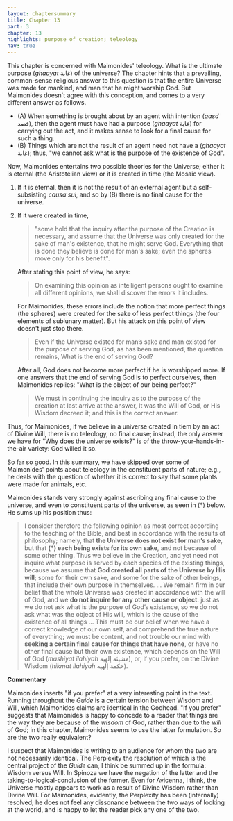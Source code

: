 ```yaml
---
layout: chaptersummary
title: Chapter 13
part: 3
chapter: 13
highlights: purpose of creation; teleology
nav: true
---
```


This chapter is concerned with Maimonides' teleology. What is the ultimate purpose (_ghaayat_ غاية) of the universe? The chapter hints that a prevailing, common-sense religious answer to this question is that the entire Universe was made for mankind, and man that he might worship God. But Maimonides doesn't agree with this conception, and comes to a very different answer as follows.

- (A) When something is brought about by an agent with intention (_qasd_ قصد), then the agent must have had a purpose (_ghaayat_ غاية) for carrying out the act, and it makes sense to look for a final cause for such a thing. 
- (B) Things which are not the result of an agent need not have a (_ghaayat_ غاية); thus, "we cannot ask what is the purpose of the existence of God".

Now, Maimonides entertains two possible theories for the Universe; either it is eternal (the Aristotelian view) or it is created in time (the Mosaic view).
1. If it is eternal, then it is not the result of an external agent but a self-subsisting _causa sui_, and so by (B) there is no final cause for the universe.
2. If it were created in time, 
   > "some hold that the inquiry after the purpose of the Creation is necessary, and assume that the Universe was only created for the sake of man's existence, that he might serve God. Everything that is done they believe is done for man's sake; even the spheres move only for his benefit". 

   After stating this point of view, he says:
   > On examining this opinion as intelligent persons ought to examine all different opinions, we shall discover the errors it includes.
   
   For Maimonides, these errors include the notion that more perfect things (the spheres) were created for the sake of less perfect things (the four elements of sublunary matter). But his attack on this point of view doesn't just stop there.
   > Even if the Universe existed for man’s sake and man existed for the purpose of serving God, as has been mentioned, the question remains, What is the end of serving God?
   
   After all, God does not become more perfect if he is worshipped more. If one answers that the end of serving God is to perfect ourselves, then Maimonides replies: "What is the object of our being perfect?"
   > We must in continuing the inquiry as to the purpose of the creation at last arrive at the answer, It was the Will of God, or His Wisdom decreed it; and this is the correct answer.

Thus, for Maimonides, if we believe in a universe created in tiem by an act of Divine Will, there is no teleology, no final cause; instead, the only answer we have for "Why does the universe exists?" is of the throw-your-hands-in-the-air variety: God willed it so.

So far so good. In this summary, we have skipped over some of Maimonides' points about teleology in the constituent parts of nature; e.g., he deals with the question of whether it is correct to say that some plants were made for animals, etc.

Maimonides stands very strongly against ascribing any final cause to the universe, and even to constituent parts of the universe, as seen in (*) below. He sums up his position thus:

> I consider therefore the following opinion as most correct according to the teaching of the Bible, and best in accordance with the results of philosophy; namely, that **the Universe does not exist for man’s sake**, but that **(*) each being exists for its own sake**, and not because of some other thing. Thus we believe in the Creation, and yet need not inquire what purpose is served by each species of the existing things, because we assume that **God created all parts of the Universe by His will**; some for their own sake, and some for the sake of other beings, that include their own purpose in themselves. ... We remain firm in our belief that the whole Universe was created in accordance with the will of God, and we **do not inquire for any other cause or object**. just as we do not ask what is the purpose of God’s existence, so we do not ask what was the object of His will, which is the cause of the existence of all things ... This must be our belief when we have a correct knowledge of our own self, and comprehend the true nature of everything; we must be content, and not trouble our mind with **seeking a certain final cause for things that have none**, or have no other final cause but their own existence, which depends on the Will of God (_mashiyat ilahiyah_ مشيئة إلهيه), or, if you prefer, on the Divine Wisdom (_hikmat ilahiyah_ حكمة إلهيه).

**Commentary**

Maimonides inserts "if you prefer" at a very interesting point in the text. Running throughout the _Guide_ is a certain tension between Wisdom and Will, which Maimonides claims are identical in the Godhead. "If you prefer" suggests that Maimonides is happy to concede to a reader that things are the way they are because of the _wisdom_ of God, rather than due to the _will_ of God; in this chapter, Maimonides seems to use the latter formulation. So are the two really equivalent?

I suspect that Maimonides is writing to an audience for whom the two are not necessarily identical. The Perplexity the resolution of which is the central project of the _Guide_ can, I think be summed up in the formula: Wisdom versus Will. In Spinoza we have the negation of the latter and the taking-to-logical-conclusion of the former. Even for Avicenna, I think, the Universe mostly appears to work as a result of Divine Wisdom rather than Divine Will. For Maimonides, evidently, the Perplexity has been (internally) resolved; he does not feel any dissonance between the two ways of looking at the world, and is happy to let the reader pick any one of the two.
